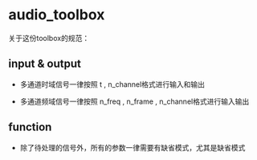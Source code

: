 # audio_toolbox
 
关于这份toolbox的规范：

## input & output

+ 多通道时域信号一律按照 t , n_channel格式进行输入和输出

+ 多通道频域信号一律按照 n_freq , n_frame , n_channel格式进行输入输出


## function

+ 除了待处理的信号外，所有的参数一律需要有缺省模式，尤其是缺省模式